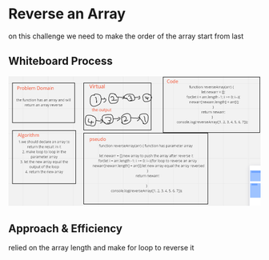 # Reverse an Array
<!-- Description of the challenge -->
on this challenge we need to make the order of the array start from last
## Whiteboard Process
<!-- Embedded whiteboard image -->
![](javascript/img/reverseArray.PNG)
## Approach & Efficiency
<!-- What approach did you take? Discuss Why. What is the Big O space/time for this approach? -->
relied on the array length and make for loop to reverse it 